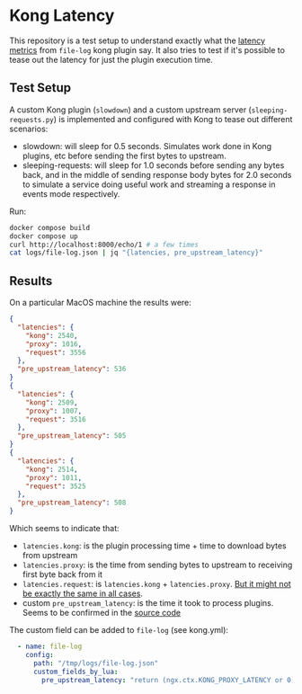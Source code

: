 # Kong Latency

This repository is a test setup to understand exactly what the [latency metrics](https://docs.konghq.com/hub/kong-inc/file-log/#json-object-considerations) from `file-log` kong plugin say.
It also tries to test if it's possible to tease out the latency for just the plugin execution time.

## Test Setup

A custom Kong plugin (`slowdown`) and a custom upstream server (`sleeping-requests.py`) is implemented and configured with Kong to tease out different scenarios:
- slowdown: will sleep for 0.5 seconds. Simulates work done in Kong plugins, etc before sending the first bytes to upstream.
- sleeping-requests: will sleep for 1.0 seconds before sending any bytes back, and in the middle of sending response body bytes for 2.0 seconds to simulate a service doing useful work and streaming a response in events mode respectively.

Run:

```sh
docker compose build
docker compose up
curl http://localhost:8000/echo/1 # a few times
cat logs/file-log.json | jq "{latencies, pre_upstream_latency}"
```

## Results

On a particular MacOS machine the results were:
```json
{
  "latencies": {
    "kong": 2540,
    "proxy": 1016,
    "request": 3556
  },
  "pre_upstream_latency": 536
}
{
  "latencies": {
    "kong": 2509,
    "proxy": 1007,
    "request": 3516
  },
  "pre_upstream_latency": 505
}
{
  "latencies": {
    "kong": 2514,
    "proxy": 1011,
    "request": 3525
  },
  "pre_upstream_latency": 508
}
```

Which seems to indicate that:
- `latencies.kong`: is the plugin processing time + time to download bytes from upstream
- `latencies.proxy`: is the time from sending bytes to upstream to receiving first byte back from it
- `latencies.request`: is `latencies.kong` + `latencies.proxy`. [But it might not be exactly the same in all cases](https://github.com/Kong/kong/blob/2784bf54d8cbf3dbffe743837c1cbac2338c69f3/kong/pdk/log.lua#L844-L847).
- custom `pre_upstream_latency`: is the time it took to process plugins. Seems to be confirmed in the [source code](https://github.com/Kong/kong/blob/2784bf54d8cbf3dbffe743837c1cbac2338c69f3/kong/init.lua#L1409-L1411)

The custom field can be added to `file-log` (see kong.yml):
```yaml
  - name: file-log
    config:
      path: "/tmp/logs/file-log.json"
      custom_fields_by_lua: 
        pre_upstream_latency: "return (ngx.ctx.KONG_PROXY_LATENCY or 0)"
```
